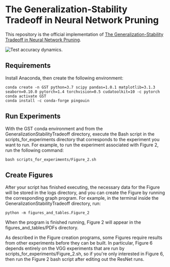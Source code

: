 # The Generalization-Stability Tradeoff in Neural Network Pruning
This repository is the official implementation of [The Generalization-Stability Tradeoff in Neural Network Pruning](https://arxiv.org/abs/1906.03728).

![Test accuracy dynamics.](https://imgur.com/x2800gY.png)


## Requirements

Install Anaconda, then create the following environment: 

```
conda create -n GST python=3.7 scipy pandas=1.0.1 matplotlib=3.1.3 seaborn=0.10.0 pytorch=1.4 torchvision=0.5 cudatoolkit=10 -c pytorch
conda activate GST
conda install -c conda-forge pingouin
```

## Run Experiments

With the GST conda environment and from the GeneralizationStabilityTradeoff directory, execute the Bash script in the scripts_for_experiments directory that corresponds to the experiment you want to run. For example, to run the experiment associated with Figure 2, run the following command:

```
bash scripts_for_experiments/Figure_2.sh
```



## Create Figures

After your script has finished executing, the necessary data for the Figure will be stored in the logs directory, and you can create the Figure by running the corresponding graph program. For example, in the terminal inside the GeneralizationStabilityTradeoff directory, run:

```
python -m figures_and_tables.Figure_2
```

When the program is finished running, Figure 2 will appear in the figures_and_tables/PDFs directory.

As described in the Figure creation programs, some Figures require results from other experiments before they can be built. In particular, Figure 6 depends entirely on the VGG experiments that are run by scripts_for_experiments/Figure_2.sh, so if you're only interested in Figure 6, then run the Figure 2 bash script after editing out the ResNet runs. 
